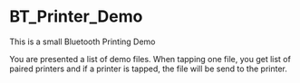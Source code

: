 # BT_Printer_Demo

This is a small Bluetooth Printing Demo

You are presented a list of demo files. When tapping one file, you get list of paired printers and if a printer is tapped, the file will be send to the printer.

